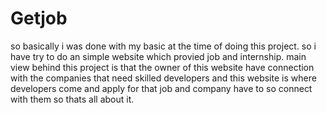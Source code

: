 # Getjob
so basically i was done with my basic at the time of doing this project.
so i have try to do an simple website which provied job and internship.
main view behind this project is that the owner of this website have 
connection with the companies that need skilled developers and this website 
is where developers come and apply for that job and company have to so connect 
with them so thats all about it.
